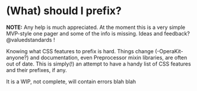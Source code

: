 # (What) should I prefix?

**NOTE:** Any help is much appreciated. At the moment this is a very simple MVP-style one pager and some of the info is missing. Ideas and feedback? @valuedstandards !

Knowing what CSS features to prefix is hard. Things change (-OperaKit- anyone?) and documentation, even Preprocessor mixin libraries, are often out of date.
This is simply(!) an attempt to have a handy list of CSS features and their prefixes, if any.

It is a WIP, not complete, will contain errors blah blah
